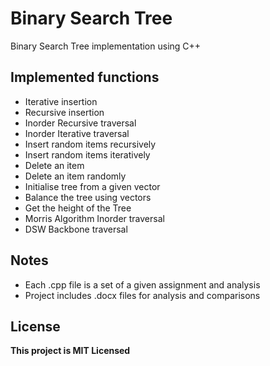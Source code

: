 # Binary Search Tree 

Binary Search Tree implementation using C++

## Implemented functions

-  Iterative insertion
-  Recursive insertion
-  Inorder Recursive traversal
-  Inorder Iterative traversal
-  Insert random items recursively
-  Insert random items iteratively 
-  Delete an item
-  Delete an item randomly
-  Initialise tree from a given vector
-  Balance the tree using vectors
-  Get the height of the Tree
-  Morris Algorithm Inorder  traversal
-  DSW Backbone traversal



## Notes

* Each .cpp file is a set of a given assignment and analysis
* Project includes .docx files for analysis and comparisons


## License

**This project is MIT Licensed**
